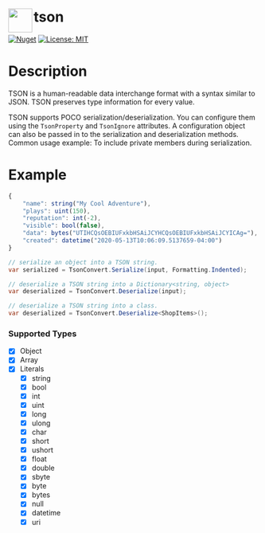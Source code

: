 # <img align="left" width="48" height="48" src="https://i.imgur.com/HS4N2PR.png" />tson
[![Nuget](https://img.shields.io/nuget/v/tson.svg)](https://www.nuget.org/packages/tson/)
[![License: MIT](https://img.shields.io/badge/license-MIT-blue.svg)](https://opensource.org/licenses/MIT)

# Description
TSON is a human-readable data interchange format with a syntax similar to JSON. TSON preserves type information for every value.

TSON supports POCO serialization/deserialization. You can configure them using the `TsonProperty` and `TsonIgnore` attributes.
A configuration object can also be passed in to the serialization and deserialization methods. Common usage example: To include private members during serialization.

# Example
```js
{
    "name": string("My Cool Adventure"),
    "plays": uint(150),
    "reputation": int(-2),
    "visible": bool(false),
    "data": bytes("UTIHCQsOEBIUFxkbHSAiJCYHCQsOEBIUFxkbHSAiJCYICAg="),
    "created": datetime("2020-05-13T10:06:09.5137659-04:00")
}
``` 
```cs
// serialize an object into a TSON string.
var serialized = TsonConvert.Serialize(input, Formatting.Indented);

// deserialize a TSON string into a Dictionary<string, object>
var deserialized = TsonConvert.Deserialize(input);

// deserialize a TSON string into a class.
var deserialized = TsonConvert.Deserialize<ShopItems>();
```

### Supported Types
- [x] Object
- [x] Array
- [x] Literals
  - [x] string
  - [x] bool
  - [x] int
  - [x] uint
  - [x] long
  - [x] ulong
  - [x] char
  - [x] short
  - [x] ushort
  - [x] float
  - [x] double
  - [x] sbyte
  - [x] byte
  - [x] bytes
  - [x] null
  - [x] datetime
  - [x] uri
